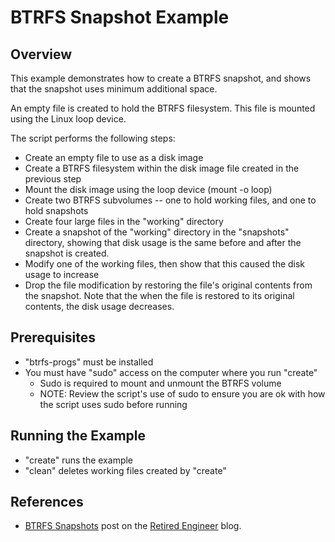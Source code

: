 # BTRFS Snapshot Example

## Overview

This example demonstrates how to create a BTRFS snapshot, and shows that the snapshot
uses minimum additional space.

An empty file is created to hold the BTRFS filesystem.  This file is mounted using the Linux loop device.

The script performs the following steps:
- Create an empty file to use as a disk image
- Create a BTRFS filesystem within the disk image file created in the previous step
- Mount the disk image using the loop device (mount -o loop)
- Create two BTRFS subvolumes -- one to hold working files, and one to hold snapshots
- Create four large files in the "working" directory
- Create a snapshot of the "working" directory in the "snapshots" directory, showing
that disk usage is the same before and after the snapshot is created.
- Modify one of the working files, then show that this caused the disk usage to increase
- Drop the file modification by restoring the file's original contents from the snapshot.  Note that the when the file is restored to its original contents, the disk usage decreases.


## Prerequisites
- "btrfs-progs" must be installed
- You must have "sudo" access on the computer where you run "create"
    - Sudo is required to mount and unmount the BTRFS volume
    - NOTE: Review the script's use of sudo to ensure you are ok with how the script uses sudo before running

## Running the Example
- "create" runs the example
- "clean" deletes working files created by "create"

## References
-  [BTRFS Snapshots](https://www.retired-engineer.com/software/btrfs_snapshots) post on the [Retired Engineer](https://www.retired-engineer.com) blog.
